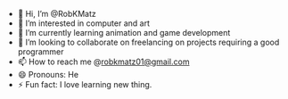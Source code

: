 - 👋 Hi, I’m @RobKMatz
- 👀 I’m interested in computer and art
- 🌱 I’m currently learning animation and game development 
- 💞️ I’m looking to collaborate on freelancing on projects requiring a good programmer
- 📫 How to reach me @robkmatz01@gmail.com 
- 😄 Pronouns: He
- ⚡ Fun fact: I love learning new thing. 

<!---
RobKMatz/RobKMatz is a ✨ special ✨ repository because its `README.md` (this file) appears on your GitHub profile.
You can click the Preview link to take a look at your changes.
--->
